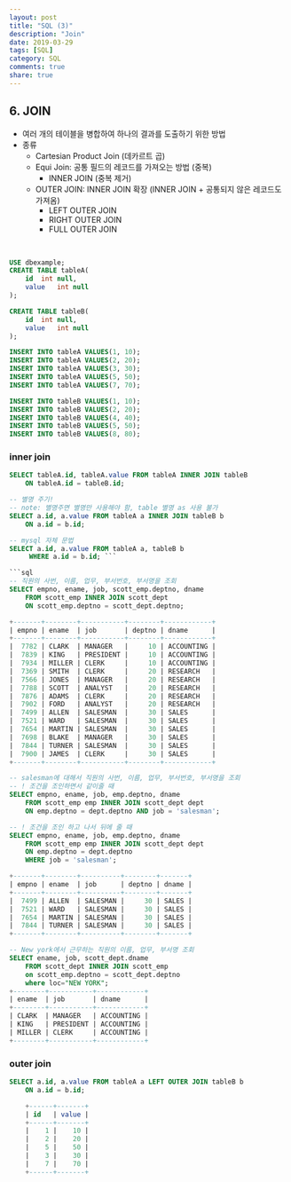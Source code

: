 ```yaml
---
layout: post
title: "SQL (3)"
description: "Join"
date: 2019-03-29
tags: [SQL]
category: SQL
comments: true
share: true
---
```


## 6. JOIN
 - 여러 개의 테이블을 병합하여 하나의 결과를 도출하기 위한 방법
 - 종류
	- Cartesian Product Join (데카르트 곱)
	- Equi Join: 공통 필드의 레코드를 가져오는 방법 (중복)
		- INNER JOIN (중복 제거)
	- OUTER JOIN: INNER JOIN 확장 (INNER JOIN + 공통되지 않은 레코드도 가져옴)
		- LEFT OUTER JOIN
		- RIGHT OUTER JOIN
		- FULL OUTER JOIN


<br>

```sql
USE dbexample;
CREATE TABLE tableA( 
	id	int	null,
    value	int	null
);

CREATE TABLE tableB( 
	id	int	null,
    value	int	null
);

INSERT INTO tableA VALUES(1, 10); 
INSERT INTO tableA VALUES(2, 20); 
INSERT INTO tableA VALUES(3, 30); 
INSERT INTO tableA VALUES(5, 50); 
INSERT INTO tableA VALUES(7, 70); 

INSERT INTO tableB VALUES(1, 10); 
INSERT INTO tableB VALUES(2, 20); 
INSERT INTO tableB VALUES(4, 40); 
INSERT INTO tableB VALUES(5, 50); 
INSERT INTO tableB VALUES(8, 80); 
```
### inner join
```sql
SELECT tableA.id, tableA.value FROM tableA INNER JOIN tableB 
	ON tableA.id = tableB.id; 

-- 별명 주기! 
-- note: 별명주면 별명만 사용해야 함, table 별명 as 사용 불가
SELECT a.id, a.value FROM tableA a INNER JOIN tableB b 
	ON a.id = b.id; 

-- mysql 자체 문법
SELECT a.id, a.value FROM tableA a, tableB b 
	 WHERE a.id = b.id; ```

```sql
-- 직원의 사번, 이름, 업무, 부서번호, 부서명을 조회
SELECT empno, ename, job, scott_emp.deptno, dname 
	FROM scott_emp INNER JOIN scott_dept 
	ON scott_emp.deptno = scott_dept.deptno;

+-------+--------+-----------+--------+------------+
| empno | ename  | job       | deptno | dname      |
+-------+--------+-----------+--------+------------+
|  7782 | CLARK  | MANAGER   |     10 | ACCOUNTING |
|  7839 | KING   | PRESIDENT |     10 | ACCOUNTING |
|  7934 | MILLER | CLERK     |     10 | ACCOUNTING |
|  7369 | SMITH  | CLERK     |     20 | RESEARCH   |
|  7566 | JONES  | MANAGER   |     20 | RESEARCH   |
|  7788 | SCOTT  | ANALYST   |     20 | RESEARCH   |
|  7876 | ADAMS  | CLERK     |     20 | RESEARCH   |
|  7902 | FORD   | ANALYST   |     20 | RESEARCH   |
|  7499 | ALLEN  | SALESMAN  |     30 | SALES      |
|  7521 | WARD   | SALESMAN  |     30 | SALES      |
|  7654 | MARTIN | SALESMAN  |     30 | SALES      |
|  7698 | BLAKE  | MANAGER   |     30 | SALES      |
|  7844 | TURNER | SALESMAN  |     30 | SALES      |
|  7900 | JAMES  | CLERK     |     30 | SALES      |
+-------+--------+-----------+--------+------------+

-- salesman에 대해서 직원의 사번, 이름, 업무, 부서번호, 부서명을 조회
-- ! 조건을 조인하면서 같이줄 때
SELECT empno, ename, job, emp.deptno, dname 
	FROM scott_emp emp INNER JOIN scott_dept dept 
	ON emp.deptno = dept.deptno AND job = 'salesman';

-- ! 조건을 조인 하고 나서 뒤에 줄 때
SELECT empno, ename, job, emp.deptno, dname 
	FROM scott_emp emp INNER JOIN scott_dept dept 
	ON emp.deptno = dept.deptno 
	WHERE job = 'salesman';

+-------+--------+----------+--------+-------+
| empno | ename  | job      | deptno | dname |
+-------+--------+----------+--------+-------+
|  7499 | ALLEN  | SALESMAN |     30 | SALES |
|  7521 | WARD   | SALESMAN |     30 | SALES |
|  7654 | MARTIN | SALESMAN |     30 | SALES |
|  7844 | TURNER | SALESMAN |     30 | SALES |
+-------+--------+----------+--------+-------+

-- New york에서 근무하는 직원의 이름, 업무, 부서명 조회
SELECT ename, job, scott_dept.dname 
	FROM scott_dept INNER JOIN scott_emp 
	on scott_emp.deptno = scott_dept.deptno 
	where loc="NEW YORK";
+--------+-----------+------------+
| ename  | job       | dname      |
+--------+-----------+------------+
| CLARK  | MANAGER   | ACCOUNTING |
| KING   | PRESIDENT | ACCOUNTING |
| MILLER | CLERK     | ACCOUNTING |
+--------+-----------+------------+
```
### outer join
```sql
SELECT a.id, a.value FROM tableA a LEFT OUTER JOIN tableB b 
	ON a.id = b.id;

    +------+-------+
    | id   | value |
    +------+-------+
    |    1 |    10 |
    |    2 |    20 |
    |    5 |    50 |
    |    3 |    30 |
    |    7 |    70 |
    +------+-------+
```